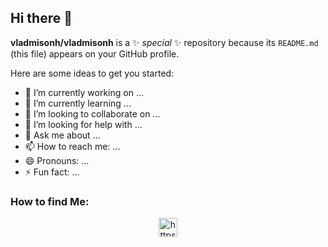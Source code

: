 ## Hi there 👋

**vladmisonh/vladmisonh** is a ✨ _special_ ✨ repository because its `README.md` (this file) appears on your GitHub profile.

Here are some ideas to get you started:

- 🔭 I’m currently working on ...
- 🌱 I’m currently learning ...
- 👯 I’m looking to collaborate on ...
- 🤔 I’m looking for help with ...
- 💬 Ask me about ...
- 📫 How to reach me: ...
- 😄 Pronouns: ...
- ⚡ Fun fact: ...



### How to find Me:

<p align="center">
	<a href="https://www.linkedin.com/in/vladyslav-misonh/" target="_blank" title="LinkedIn"><img align="center" src="https://github.com/vladmisonh/vladmisonh/tree/main/Images/linkedin.png" alt="https://www.linkedin.com/in/vladyslav-misonh/" height="30" width="30" /></a>
</p>
